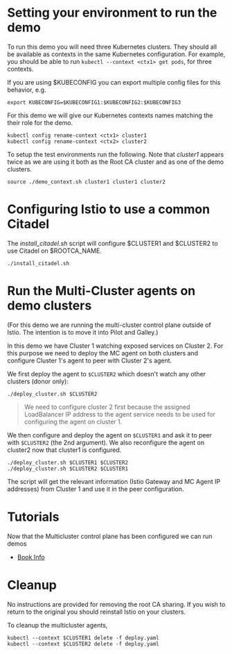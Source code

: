 
# Setting your environment to run the demo

To run this demo you will need three Kubernetes clusters.  They should all be available
as contexts in the same Kubernetes configuration.  For example, you should be able to
run `kubectl --context <ctx1> get pods`, for three contexts. 

If you are using $KUBECONFIG you can export multiple config files for this behavior, e.g.

```
export KUBECONFIG=$KUBECONFIG1:$KUBECONFIG2:$KUBECONFIG3
```

For this demo we will give our Kubernetes contexts names matching the their role for the demo.

```
kubectl config rename-context <ctx1> cluster1
kubectl config rename-context <ctx2> cluster2
```

To setup the test environments run the following.  Note that _cluster1_ appears twice as we
are using it both as the Root CA cluster and as one of the demo clusters.

```
source ./demo_context.sh cluster1 cluster1 cluster2
```

# Configuring Istio to use a common Citadel 

The _install_citadel.sh_ script will configure $CLUSTER1 and $CLUSTER2 to use Citadel on $ROOTCA_NAME.

```
./install_citadel.sh
```

# Run the Multi-Cluster agents on demo clusters

(For this demo we are running the multi-cluster control plane outside of Istio.  The intention is to move it into Pilot and Galley.)

In this demo we have Cluster 1 watching exposed services on Cluster 2.
For this purpose we need to deploy the MC agent on both clusters and configure Cluster 1's agent
to peer with Cluster 2's agent.

We first deploy the agent to `$CLUSTER2` which doesn't watch any other clusters (donor only):

```
./deploy_cluster.sh $CLUSTER2
```
> We need to configure cluster 2 first because the assigned LoadBalancer IP address to the agent service needs to be used for configuring the agent on cluster 1.

We then configure and deploy the agent on `$CLUSTER1` and ask it to peer with `$CLUSTER2` (the 2nd argument).  We also reconfigure the agent on cluster2 now that cluster1 is configured.

```
./deploy_cluster.sh $CLUSTER1 $CLUSTER2
./deploy_cluster.sh $CLUSTER2 $CLUSTER1
```

The script will get the relevant information (Istio Gateway and MC Agent IP addresses) from Cluster 1 and use it in the peer configuration.

# Tutorials

Now that the Multicluster control plane has been configured we can run demos

- [Book Info](../tutorial/bookinfo/README.md)

# Cleanup

No instructions are provided for removing the root CA sharing.  If you wish to return to the
original you should reinstall Istio on your clusters.

To cleanup the multicluster agents,


```
kubectl --context $CLUSTER1 delete -f deploy.yaml 
kubectl --context $CLUSTER2 delete -f deploy.yaml 
```
